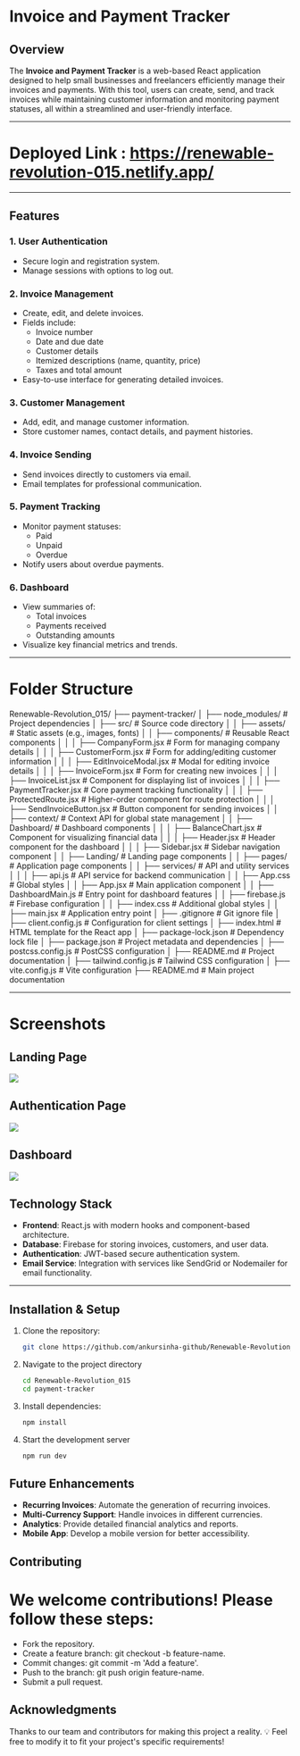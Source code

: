 # Invoice and Payment Tracker

## Overview

The **Invoice and Payment Tracker** is a web-based React application designed to help small businesses and freelancers efficiently manage their invoices and payments. With this tool, users can create, send, and track invoices while maintaining customer information and monitoring payment statuses, all within a streamlined and user-friendly interface.

---

# Deployed Link : https://renewable-revolution-015.netlify.app/

---

## Features

### 1. User Authentication
- Secure login and registration system.
- Manage sessions with options to log out.

### 2. Invoice Management
- Create, edit, and delete invoices.
- Fields include:
  - Invoice number
  - Date and due date
  - Customer details
  - Itemized descriptions (name, quantity, price)
  - Taxes and total amount
- Easy-to-use interface for generating detailed invoices.

### 3. Customer Management
- Add, edit, and manage customer information.
- Store customer names, contact details, and payment histories.

### 4. Invoice Sending
- Send invoices directly to customers via email.
- Email templates for professional communication.

### 5. Payment Tracking
- Monitor payment statuses:
  - Paid
  - Unpaid
  - Overdue
- Notify users about overdue payments.

### 6. Dashboard
- View summaries of:
  - Total invoices
  - Payments received
  - Outstanding amounts
- Visualize key financial metrics and trends.

---

# Folder Structure

Renewable-Revolution_015/
├── payment-tracker/
│   ├── node_modules/                 # Project dependencies
│   ├── src/                          # Source code directory
│   │   ├── assets/                   # Static assets (e.g., images, fonts)
│   │   ├── components/               # Reusable React components
│   │   │   ├── CompanyForm.jsx       # Form for managing company details
│   │   │   ├── CustomerForm.jsx      # Form for adding/editing customer information
│   │   │   ├── EditInvoiceModal.jsx  # Modal for editing invoice details
│   │   │   ├── InvoiceForm.jsx       # Form for creating new invoices
│   │   │   ├── InvoiceList.jsx       # Component for displaying list of invoices
│   │   │   ├── PaymentTracker.jsx    # Core payment tracking functionality
│   │   │   ├── ProtectedRoute.jsx    # Higher-order component for route protection
│   │   │   ├── SendInvoiceButton.jsx # Button component for sending invoices
│   │   ├── context/                  # Context API for global state management
│   │   ├── Dashboard/                # Dashboard components
│   │   │   ├── BalanceChart.jsx      # Component for visualizing financial data
│   │   │   ├── Header.jsx            # Header component for the dashboard
│   │   │   ├── Sidebar.jsx           # Sidebar navigation component
│   │   ├── Landing/                  # Landing page components
│   │   ├── pages/                    # Application page components
│   │   ├── services/                 # API and utility services
│   │   │   ├── api.js                # API service for backend communication
│   │   ├── App.css                   # Global styles
│   │   ├── App.jsx                   # Main application component
│   │   ├── DashboardMain.js          # Entry point for dashboard features
│   │   ├── firebase.js               # Firebase configuration
│   │   ├── index.css                 # Additional global styles
│   │   ├── main.jsx                  # Application entry point
│   ├── .gitignore                    # Git ignore file
│   ├── client.config.js              # Configuration for client settings
│   ├── index.html                    # HTML template for the React app
│   ├── package-lock.json             # Dependency lock file
│   ├── package.json                  # Project metadata and dependencies
│   ├── postcss.config.js             # PostCSS configuration
│   ├── README.md                     # Project documentation
│   ├── tailwind.config.js            # Tailwind CSS configuration
│   ├── vite.config.js                # Vite configuration
├── README.md                         # Main project documentation

---

# Screenshots

## Landing Page

<img src="./payment-tracker/src/Landing/images/landing.png">

## Authentication Page

<img src="./payment-tracker/src/Landing/images/auth.png">

## Dashboard

<img src="./payment-tracker/src/Landing/images/dashboard.png">

## Technology Stack

- **Frontend**: React.js with modern hooks and component-based architecture.
- **Database**: Firebase for storing invoices, customers, and user data.
- **Authentication**: JWT-based secure authentication system.
- **Email Service**: Integration with services like SendGrid or Nodemailer for email functionality.

---

## Installation & Setup

1. Clone the repository:
   ```bash
   git clone https://github.com/ankursinha-github/Renewable-Revolution_015.git
2. Navigate to the project directory
   ```bash
   cd Renewable-Revolution_015
   cd payment-tracker
3. Install dependencies:
   ```bash
   npm install
4. Start the development server
   ```bash
   npm run dev

## Future Enhancements

- **Recurring Invoices**: Automate the generation of recurring invoices.
- **Multi-Currency Support**: Handle invoices in different currencies.
- **Analytics**: Provide detailed financial analytics and reports.
- **Mobile App**: Develop a mobile version for better accessibility.

## Contributing
# We welcome contributions! Please follow these steps:

- Fork the repository.
- Create a feature branch: git checkout -b feature-name.
- Commit changes: git commit -m 'Add a feature'.
- Push to the branch: git push origin feature-name.
- Submit a pull request.

## Acknowledgments
Thanks to our team and contributors for making this project a reality. 💡
Feel free to modify it to fit your project's specific requirements!
